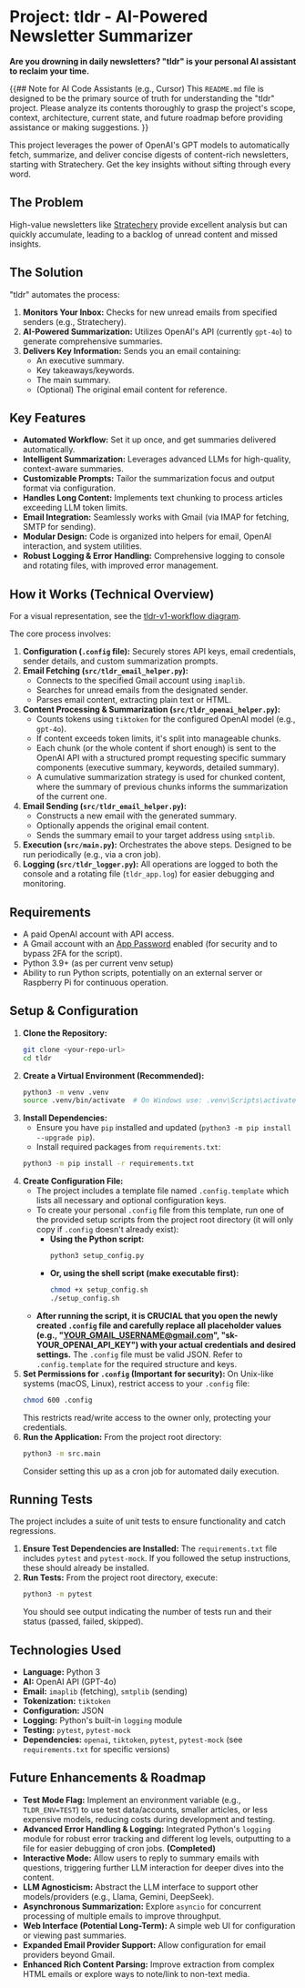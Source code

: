 # Project: tldr - AI-Powered Newsletter Summarizer

**Are you drowning in daily newsletters? "tldr" is your personal AI assistant to reclaim your time.**

{{## Note for AI Code Assistants (e.g., Cursor)
This `README.md` file is designed to be the primary source of truth for understanding the "tldr" project. Please analyze its contents thoroughly to grasp the project's scope, context, architecture, current state, and future roadmap before providing assistance or making suggestions.
}}

This project leverages the power of OpenAI's GPT models to automatically fetch, summarize, and deliver concise digests of content-rich newsletters, starting with Stratechery. Get the key insights without sifting through every word.

## The Problem
High-value newsletters like [Stratechery](https://stratechery.com/) provide excellent analysis but can quickly accumulate, leading to a backlog of unread content and missed insights.

## The Solution
"tldr" automates the process:
1.  **Monitors Your Inbox:** Checks for new unread emails from specified senders (e.g., Stratechery).
2.  **AI-Powered Summarization:** Utilizes OpenAI's API (currently `gpt-4o`) to generate comprehensive summaries.
3.  **Delivers Key Information:** Sends you an email containing:
    *   An executive summary.
    *   Key takeaways/keywords.
    *   The main summary.
    *   (Optional) The original email content for reference.

## Key Features
*   **Automated Workflow:** Set it up once, and get summaries delivered automatically.
*   **Intelligent Summarization:** Leverages advanced LLMs for high-quality, context-aware summaries.
*   **Customizable Prompts:** Tailor the summarization focus and output format via configuration.
*   **Handles Long Content:** Implements text chunking to process articles exceeding LLM token limits.
*   **Email Integration:** Seamlessly works with Gmail (via IMAP for fetching, SMTP for sending).
*   **Modular Design:** Code is organized into helpers for email, OpenAI interaction, and system utilities.
*   **Robust Logging & Error Handling:** Comprehensive logging to console and rotating files, with improved error management.

## How it Works (Technical Overview)
For a visual representation, see the [tldr-v1-workflow diagram](docs/tldr-v1-workflow.pdf).

The core process involves:
1.  **Configuration (`.config` file):** Securely stores API keys, email credentials, sender details, and custom summarization prompts.
2.  **Email Fetching (`src/tldr_email_helper.py`):**
    *   Connects to the specified Gmail account using `imaplib`.
    *   Searches for unread emails from the designated sender.
    *   Parses email content, extracting plain text or HTML.
3.  **Content Processing & Summarization (`src/tldr_openai_helper.py`):**
    *   Counts tokens using `tiktoken` for the configured OpenAI model (e.g., `gpt-4o`).
    *   If content exceeds token limits, it's split into manageable chunks.
    *   Each chunk (or the whole content if short enough) is sent to the OpenAI API with a structured prompt requesting specific summary components (executive summary, keywords, detailed summary).
    *   A cumulative summarization strategy is used for chunked content, where the summary of previous chunks informs the summarization of the current one.
4.  **Email Sending (`src/tldr_email_helper.py`):**
    *   Constructs a new email with the generated summary.
    *   Optionally appends the original email content.
    *   Sends the summary email to your target address using `smtplib`.
5.  **Execution (`src/main.py`):** Orchestrates the above steps. Designed to be run periodically (e.g., via a cron job).
6.  **Logging (`src/tldr_logger.py`):** All operations are logged to both the console and a rotating file (`tldr_app.log`) for easier debugging and monitoring.

## Requirements
*   A paid OpenAI account with API access.
*   A Gmail account with an [App Password](https://support.google.com/mail/answer/185833?hl=en) enabled (for security and to bypass 2FA for the script).
*   Python 3.9+ (as per current venv setup)
*   Ability to run Python scripts, potentially on an external server or Raspberry Pi for continuous operation.

## Setup & Configuration
1.  **Clone the Repository:**
    ```bash
    git clone <your-repo-url>
    cd tldr
    ```
2.  **Create a Virtual Environment (Recommended):**
    ```bash
    python3 -m venv .venv
    source .venv/bin/activate  # On Windows use: .venv\Scripts\activate
    ```
3.  **Install Dependencies:**
    *   Ensure you have `pip` installed and updated (`python3 -m pip install --upgrade pip`).
    *   Install required packages from `requirements.txt`:
    ```bash
    python3 -m pip install -r requirements.txt
    ```
4.  **Create Configuration File:**
    *   The project includes a template file named `.config.template` which lists all necessary and optional configuration keys.
    *   To create your personal `.config` file from this template, run one of the provided setup scripts from the project root directory (it will only copy if `.config` doesn't already exist):
        *   **Using the Python script:**
            ```bash
            python3 setup_config.py
            ```
        *   **Or, using the shell script (make executable first):**
            ```bash
            chmod +x setup_config.sh
            ./setup_config.sh
            ```
    *   **After running the script, it is CRUCIAL that you open the newly created `.config` file and carefully replace all placeholder values (e.g., "YOUR_GMAIL_USERNAME@gmail.com", "sk-YOUR_OPENAI_API_KEY") with your actual credentials and desired settings.**
        The `.config` file must be valid JSON. Refer to `.config.template` for the required structure and keys.
5.  **Set Permissions for `.config` (Important for security):**
    On Unix-like systems (macOS, Linux), restrict access to your `.config` file:
    ```bash
    chmod 600 .config
    ```
    This restricts read/write access to the owner only, protecting your credentials.
6.  **Run the Application:**
    From the project root directory:
    ```bash
    python3 -m src.main
    ```
    Consider setting this up as a cron job for automated daily execution.

## Running Tests
The project includes a suite of unit tests to ensure functionality and catch regressions.
1.  **Ensure Test Dependencies are Installed:**
    The `requirements.txt` file includes `pytest` and `pytest-mock`. If you followed the setup instructions, these should already be installed.
2.  **Run Tests:**
    From the project root directory, execute:
    ```bash
    python3 -m pytest
    ```
    You should see output indicating the number of tests run and their status (passed, failed, skipped).

## Technologies Used
*   **Language:** Python 3
*   **AI:** OpenAI API (GPT-4o)
*   **Email:** `imaplib` (fetching), `smtplib` (sending)
*   **Tokenization:** `tiktoken`
*   **Configuration:** JSON
*   **Logging:** Python's built-in `logging` module
*   **Testing:** `pytest`, `pytest-mock`
*   **Dependencies:** `openai`, `tiktoken`, `pytest`, `pytest-mock` (see `requirements.txt` for specific versions)

## Future Enhancements & Roadmap
*   **Test Mode Flag:** Implement an environment variable (e.g., `TLDR_ENV=TEST`) to use test data/accounts, smaller articles, or less expensive models, reducing costs during development and testing.
*   **Advanced Error Handling & Logging:** Integrated Python's `logging` module for robust error tracking and different log levels, outputting to a file for easier debugging of cron jobs. **(Completed)**
*   **Interactive Mode:** Allow users to reply to summary emails with questions, triggering further LLM interaction for deeper dives into the content.
*   **LLM Agnosticism:** Abstract the LLM interface to support other models/providers (e.g., Llama, Gemini, DeepSeek).
*   **Asynchronous Summarization:** Explore `asyncio` for concurrent processing of multiple emails to improve throughput.
*   **Web Interface (Potential Long-Term):** A simple web UI for configuration or viewing past summaries.
*   **Expanded Email Provider Support:** Allow configuration for email providers beyond Gmail.
*   **Enhanced Rich Content Parsing:** Improve extraction from complex HTML emails or explore ways to note/link to non-text media.